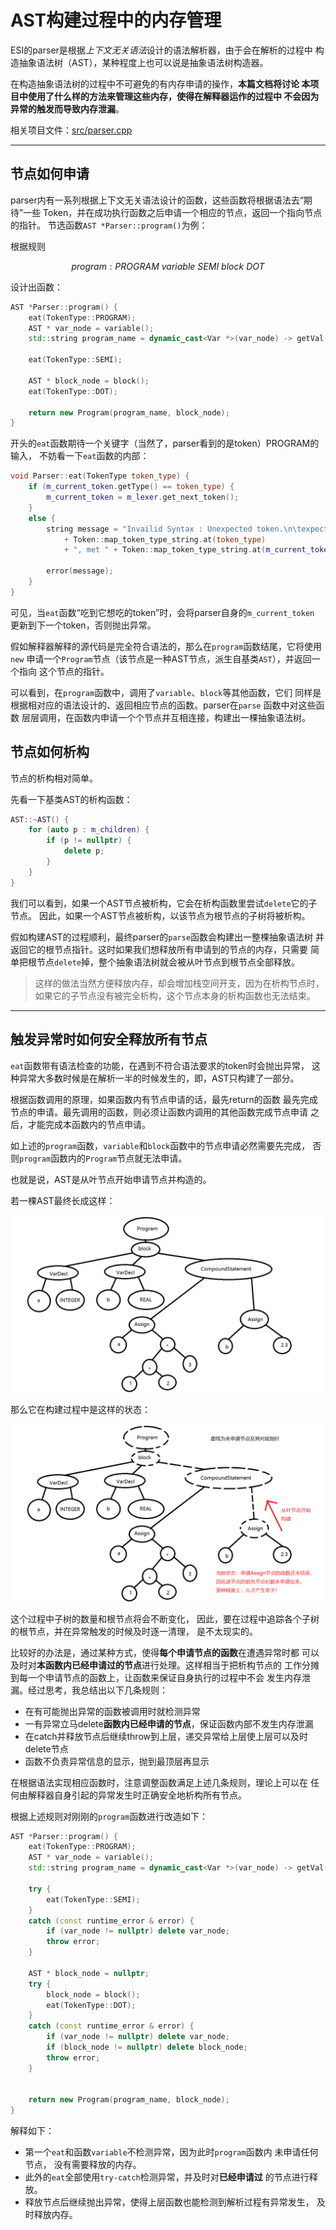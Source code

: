 <!--
 * @Author       : Daniel_Elendeer
 * @Date         : 2021-03-11 14:40:44
 * @LastEditors  : Daniel_Elendeer
 * @LastEditTime : 2021-03-11 16:25:05
 * @Description  :
-->

# AST构建过程中的内存管理

ESI的parser是根据*上下文无关语法*设计的语法解析器，由于会在解析的过程中
构造抽象语法树（AST），某种程度上也可以说是抽象语法树构造器。

在构造抽象语法树的过程中不可避免的有内存申请的操作，**本篇文档将讨论
本项目中使用了什么样的方法来管理这些内存，使得在解释器运作的过程中
不会因为异常的触发而导致内存泄漏**。

相关项目文件：[src/parser.cpp](../parser.cpp)

---

## 节点如何申请

parser内有一系列根据上下文无关语法设计的函数，这些函数将根据语法去“期待”一些
Token，并在成功执行函数之后申请一个相应的节点，返回一个指向节点的指针。
节选函数`AST *Parser::program()`为例：

根据规则

$$
program : PROGRAM\ variable\ SEMI\ block\ DOT
$$

设计出函数：

```cpp
AST *Parser::program() {
    eat(TokenType::PROGRAM);
    AST * var_node = variable();
    std::string program_name = dynamic_cast<Var *>(var_node) -> getVal();

    eat(TokenType::SEMI);

    AST * block_node = block();
    eat(TokenType::DOT);

    return new Program(program_name, block_node);
}
```

开头的`eat`函数期待一个关键字（当然了，parser看到的是token）PROGRAM的输入，
不妨看一下`eat`函数的内部：

```cpp
void Parser::eat(TokenType token_type) {
    if (m_current_token.getType() == token_type) {
        m_current_token = m_lexer.get_next_token();
    }
    else {
        string message = "Invailid Syntax : Unexpected token.\n\texpected "
            + Token::map_token_type_string.at(token_type)
            + ", met " + Token::map_token_type_string.at(m_current_token.getType());

        error(message);
    }
}
```

可见，当`eat`函数“吃到它想吃的token”时，会将parser自身的`m_current_token`
更新到下一个token，否则抛出异常。

假如解释器解释的源代码是完全符合语法的，那么在`program`函数结尾，它将使用`new`
申请一个`Program`节点（该节点是一种AST节点，派生自基类`AST`），并返回一个指向
这个节点的指针。

可以看到，在`program`函数中，调用了`variable`、`block`等其他函数，它们
同样是根据相对应的语法设计的、返回相应节点的函数。parser在`parse`
函数中对这些函数
层层调用，在函数内申请一个个节点并互相连接，构建出一棵抽象语法树。

## 节点如何析构

节点的析构相对简单。

先看一下基类AST的析构函数：

```cpp
AST::~AST() {
    for (auto p : m_children) {
        if (p != nullptr) {
            delete p;
        }
    }
}
```

我们可以看到，如果一个AST节点被析构，它会在析构函数里尝试`delete`它的子节点。
因此，如果一个AST节点被析构，以该节点为根节点的子树将被析构。

假如构建AST的过程顺利，最终parser的`parse`函数会构建出一整棵抽象语法树
并返回它的根节点指针。这时如果我们想释放所有申请到的节点的内存，只需要
简单把根节点`delete`掉，整个抽象语法树就会被从叶节点到根节点全部释放。

> 这样的做法当然方便释放内存，却会增加栈空间开支，因为在析构节点时，
> 如果它的子节点没有被完全析构，这个节点本身的析构函数也无法结束。

---

## 触发异常时如何安全释放所有节点

`eat`函数带有语法检查的功能，在遇到不符合语法要求的token时会抛出异常，
这种异常大多数时候是在解析一半的时候发生的，即，AST只构建了一部分。

根据函数调用的原理，如果函数内有节点申请的话，最先return的函数
最先完成节点的申请。最先调用的函数，则必须让函数内调用的其他函数完成节点申请
之后，才能完成本函数内的节点申请。

如上述的`program`函数，`variable`和`block`函数中的节点申请必然需要先完成，
否则`program`函数内的`Program`节点就无法申请。

也就是说，AST是从叶节点开始申请节点并构造的。

若一棵AST最终长成这样：

![AST_example_01](AST_example_01.png)

那么它在构建过程中是这样的状态：

![AST_example_02](AST_example_02.png)

这个过程中子树的数量和根节点将会不断变化，
因此，要在过程中追踪各个子树的根节点，并在异常触发的时候及时逐一清理，
是不太现实的。

比较好的办法是，通过某种方式，使得**每个申请节点的函数**在遭遇异常时都
可以及时对**本函数内已经申请过的节点**进行处理。这样相当于把析构节点的
工作分摊到每一个申请节点的函数上，让函数来保证自身执行的过程中不会
发生内存泄漏。经过思考，我总结出以下几条规则：

- 在有可能抛出异常的函数被调用时就检测异常
- 一有异常立马delete**函数内已经申请的节点**，保证函数内部不发生内存泄漏
- 在catch并释放节点后继续throw到上层，递交异常给上层使上层可以及时delete节点
- 函数不负责异常信息的显示，抛到最顶层再显示

在根据语法实现相应函数时，注意调整函数满足上述几条规则，理论上可以在
任何由解释器自身引起的异常发生时正确安全地析构所有节点。

根据上述规则对刚刚的`program`函数进行改造如下：

```cpp
AST *Parser::program() {
    eat(TokenType::PROGRAM);
    AST * var_node = variable();
    std::string program_name = dynamic_cast<Var *>(var_node) -> getVal();

    try {
        eat(TokenType::SEMI);
    }
    catch (const runtime_error & error) {
        if (var_node != nullptr) delete var_node;
        throw error;
    }

    AST * block_node = nullptr;
    try {
        block_node = block();
        eat(TokenType::DOT);
    }
    catch (const runtime_error & error) {
        if (var_node != nullptr) delete var_node;
        if (block_node != nullptr) delete block_node;
        throw error;
    }


    return new Program(program_name, block_node);
}
```

解释如下：

- 第一个`eat`和函数`variable`不检测异常，因为此时`program`函数内
    未申请任何节点，
    没有需要释放的内存。
- 此外的`eat`全部使用`try-catch`检测异常，并及时对**已经申请过**
    的节点进行释放。
- 释放节点后继续抛出异常，使得上层函数也能检测到解析过程有异常发生，
    及时释放内存。

